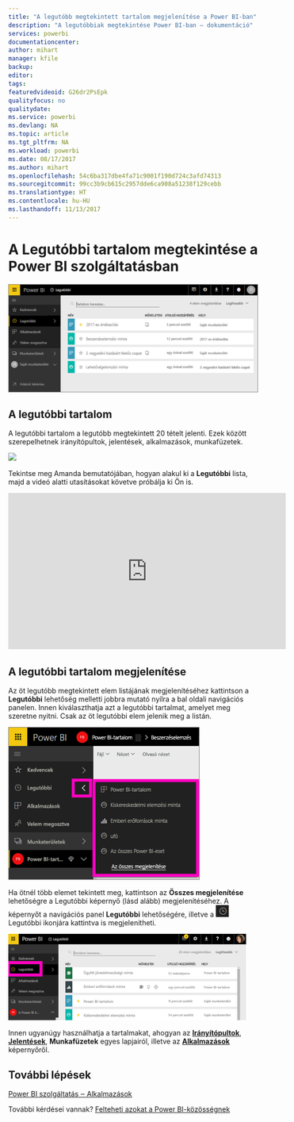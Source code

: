 ```yaml
---
title: "A legutóbb megtekintett tartalom megjelenítése a Power BI-ban"
description: "A legutóbbiak megtekintése Power BI-ban ‒ dokumentáció"
services: powerbi
documentationcenter: 
author: mihart
manager: kfile
backup: 
editor: 
tags: 
featuredvideoid: G26dr2PsEpk
qualityfocus: no
qualitydate: 
ms.service: powerbi
ms.devlang: NA
ms.topic: article
ms.tgt_pltfrm: NA
ms.workload: powerbi
ms.date: 08/17/2017
ms.author: mihart
ms.openlocfilehash: 54c6ba317dbe4fa71c9001f190d724c3afd74313
ms.sourcegitcommit: 99cc3b9cb615c2957dde6ca908a51238f129cebb
ms.translationtype: HT
ms.contentlocale: hu-HU
ms.lasthandoff: 11/13/2017
---
```

# <a name="recent-content-in-power-bi-service"></a>A **Legutóbbi** tartalom megtekintése a Power BI szolgáltatásban
![](media/service-recent/power-bi-recent-screen.png)

## <a name="what-is-recent-content"></a>A legutóbbi tartalom
A legutóbbi tartalom a legutóbb megtekintett 20 tételt jelenti.  Ezek között szerepelhetnek irányítópultok, jelentések, alkalmazások, munkafüzetek.

![](media/service-recent/power-bi-recent.png)

Tekintse meg Amanda bemutatójában, hogyan alakul ki a **Legutóbbi** lista, majd a videó alatti utasításokat követve próbálja ki Ön is.

<iframe width="560" height="315" src="https://www.youtube.com/embed/G26dr2PsEpk" frameborder="0" allowfullscreen></iframe>

## <a name="display-recent-content"></a>A legutóbbi tartalom megjelenítése
Az öt legutóbb megtekintett elem listájának megjelenítéséhez kattintson a **Legutóbbi** lehetőség melletti jobbra mutató nyílra a bal oldali navigációs panelen.  Innen kiválaszthatja azt a legutóbbi tartalmat, amelyet meg szeretne nyitni. Csak az öt legutóbbi elem jelenik meg a listán.

![](media/service-recent/power-bi-recent-flyout-new.png)

Ha ötnél több elemet tekintett meg, kattintson az **Összes megjelenítése** lehetőségre a Legutóbbi képernyő (lásd alább) megjelenítéséhez. A képernyőt a navigációs panel **Legutóbbi** lehetőségére, illetve a ![](media/service-recent/power-bi-recent-icon.png)  Legutóbbi ikonjára kattintva is megjelenítheti.

![](media/service-recent/power-bi-recent-list.png)

Innen ugyanúgy használhatja a tartalmakat, ahogyan az [**Irányítópultok**](service-dashboards.md), [**Jelentések**](service-reports.md), **Munkafüzetek** egyes lapjairól, illetve az [**Alkalmazások**](service-install-use-apps.md) képernyőről.

## <a name="next-steps"></a>További lépések
[Power BI szolgáltatás ‒ Alkalmazások](service-install-use-apps.md)

További kérdései vannak? [Felteheti azokat a Power BI-közösségnek](http://community.powerbi.com/)

